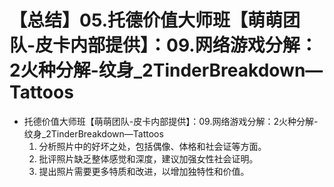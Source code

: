 # 【总结】05.托德价值大师班【萌萌团队-皮卡内部提供】：09.网络游戏分解：2火种分解-纹身_2TinderBreakdown—Tattoos

-   托德价值大师班【萌萌团队-皮卡内部提供】：09.网络游戏分解：2火种分解-纹身_2TinderBreakdown—Tattoos
    1.  分析照片中的好坏之处，包括偶像、体格和社会证等方面。
    2.  批评照片缺乏整体感觉和深度，建议加强女性社会证明。
    3.  提出照片需要更多特质和改进，以增加独特性和价值。
